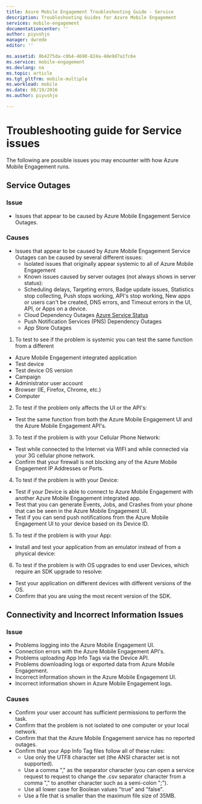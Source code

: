 ```yaml
---
title: Azure Mobile Engagement Troubleshooting Guide - Service
description: Troubleshooting Guides for Azure Mobile Engagement
services: mobile-engagement
documentationcenter: ''
author: piyushjo
manager: dwrede
editor: ''

ms.assetid: 8b4275da-c0b4-4690-824a-48e9d7a1fc6e
ms.service: mobile-engagement
ms.devlang: na
ms.topic: article
ms.tgt_pltfrm: mobile-multiple
ms.workload: mobile
ms.date: 08/19/2016
ms.author: piyushjo

---
```

# Troubleshooting guide for Service issues
The following are possible issues you may encounter with how Azure Mobile Engagement runs.

## Service Outages
### Issue
* Issues that appear to be caused by Azure Mobile Engagement Service Outages.

### Causes
* Issues that appear to be caused by Azure Mobile Engagement Service Outages can be caused by several different issues:
  * Isolated issues that originally appear systemic to all of Azure Mobile Engagement
  * Known issues caused by server outages (not always shows in server status):
  * Scheduling delays, Targeting errors, Badge update issues, Statistics stop collecting, Push stops working, API's stop working, New apps or users can't be created, DNS errors, and Timeout errors in the UI, API, or Apps on a device.
  * Cloud Dependency Outages
    [Azure Service Status](http://status.azure.com/)
  * Push Notification Services (PNS) Dependency Outages
  * App Store Outages

1) To test to see if the problem is systemic you can test the same function from a different

* Azure Mobile Engagement integrated application
* Test device
* Test device OS version
* Campaign
* Administrator user account
* Browser (IE, Firefox, Chrome, etc.)
* Computer

2) To test if the problem only affects the UI or the API's:

* Test the same function from both the Azure Mobile Engagement UI and the Azure Mobile Engagement API's.

3) To test if the problem is with your Cellular Phone Network:

* Test while connected to the Internet via WIFI and while connected via your 3G cellular phone network.
* Confirm that your firewall is not blocking any of the Azure Mobile Engagement IP Addresses or Ports.

4) To test if the problem is with your Device:

* Test if your Device is able to connect to Azure Mobile Engagement with another Azure Mobile Engagement integrated app.
* Test that you can generate Events, Jobs, and Crashes from your phone that can be seen in the Azure Mobile Engagement UI. 
* Test if you can send push notifications from the Azure Mobile Engagement UI to your device based on its Device ID. 

5) To test if the problem is with your App:

* Install and test your application from an emulator instead of from a physical device:

6) To test if the problem is with OS upgrades to end user Devices, which require an SDK upgrade to resolve:

* Test your application on different devices with different versions of the OS.
* Confirm that you are using the most recent version of the SDK.

## Connectivity and Incorrect Information Issues
### Issue
* Problems logging into the Azure Mobile Engagement UI.
* Connection errors with the Azure Mobile Engagement API's.
* Problems uploading App Info Tags via the Device API.
* Problems downloading logs or exported data from Azure Mobile Engagement.
* Incorrect information shown in the Azure Mobile Engagement UI.
* Incorrect information shown in Azure Mobile Engagement logs.

### Causes
* Confirm your user account has sufficient permissions to perform the task.
* Confirm that the problem is not isolated to one computer or your local network.
* Confirm that that the Azure Mobile Engagement service has no reported outages.
* Confirm that your App Info Tag files follow all of these rules:
  * Use only the UTF8 character set (the ANSI character set is not supported).
  * Use a comma "," as the separator character (you can open a service request to request to change the .csv separator character from a comma "," to another character such as a semi-colon ";").
  * Use all lower case for Boolean values "true" and "false".
  * Use a file that is smaller than the maximum file size of 35MB.

